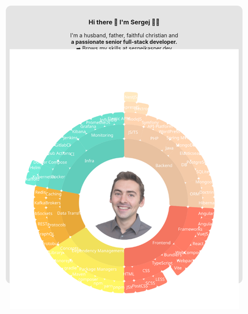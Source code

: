 
<div align="center" style="width:600px; padding:10px; border-radius:1em; background-color:#e4e4e4">
<h3> Hi there 👋 I'm Sergej 👨‍💻 </h3>
<p> I'm a husband, father, faithful christian and <br><b>
a passionate senior full-stack developer.</b><br>
➡ Brows my skills at <a href="https://sergejkasper.dev">sergejkasper.dev</a>
 </p>
<img style="margin: -20px 0 -80px 0" src="https://raw.githubusercontent.com/SergejKasper/SergejKasper/master/skills.svg">
</div>
